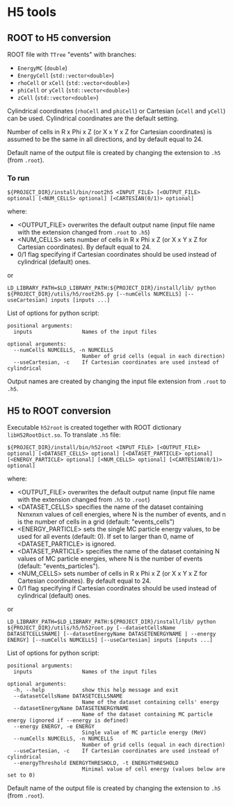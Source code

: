 # H5 tools

## ROOT to H5 conversion

  ROOT file with `TTree` "events" with branches:

  - `EnergyMC` (`double`)
  - `EnergyCell` (`std::vector<double>`)
  - `rhoCell` or `xCell` (`std::vector<double>`)
  - `phiCell` or `yCell` (`std::vector<double>`)
  - `zCell` (`std::vector<double>`)

Cylindrical coordinates (`rhoCell` and `phiCell`) or Cartesian (`xCell` and `yCell`) can be used. Cylindrical coordinates are the default setting.

Number of cells in R x Phi x Z (or X x Y x Z for Cartesian coordinates) is assumed to be the same in all directions, and by default equal to 24.

Default name of the output file is created by changing the extension to `.h5` (from `.root`).

### To run

```
${PROJECT_DIR}/install/bin/root2h5 <INPUT_FILE> [<OUTPUT_FILE> optional] [<NUM_CELLS> optional] [<CARTESIAN(0/1)> optional]
```

where:
 - <OUTPUT_FILE> overwrites the default output name (input file name with the extension changed from `.root` to `.h5`)
 - <NUM_CELLS> sets number of cells in R x Phi x Z (or X x Y x Z for Cartesian coordinates). By default equal to 24.
 - <CARTESIAN> 0/1 flag specifying if Cartesian coordinates should be used instead of cylindrical (default) ones.

or

```
LD_LIBRARY_PATH=$LD_LIBRARY_PATH:${PROJECT_DIR}/install/lib/ python ${PROJECT_DIR}/utils/h5/root2h5.py [--numCells NUMCELLS] [--useCartesian] inputs [inputs ...]
```

List of options for python script:
```
positional arguments:
  inputs                Names of the input files

optional arguments:
  --numCells NUMCELLS, -n NUMCELLS
                        Number of grid cells (equal in each direction)
  --useCartesian, -c    If Cartesian coordinates are used instead of cylindrical

```
Output names are created by changing the input file extension from `.root` to `.h5`.


## H5 to ROOT conversion

Executable `h52root` is created together with ROOT dictionary `libH52RootDict.so`. To translate `.h5` file:

```
${PROJECT_DIR}/install/bin/h52root <INPUT_FILE> [<OUTPUT_FILE> optional] [<DATASET_CELLS> optional] [<DATASET_PARTICLE> optional] [<ENERGY_PARTICLE> optional] [<NUM_CELLS> optional] [<CARTESIAN(0/1)> optional]
```

where:
 - <OUTPUT_FILE> overwrites the default output name (input file name with the extension changed from `.h5` to `.root`)
 - <DATASET_CELLS> specifies the name of the dataset containing Nxnxnxn values of cell energies, where N is the number of events, and n is the number of cells in a grid (default: "events_cells")
 - <ENERGY_PARTICLE> sets the single MC particle energy values, to be used for all events (default: 0). If set to larger than 0, name of <DATASET_PARTICLE> is ignored.
 - <DATASET_PARTICLE> specifies the name of the dataset containing N values of MC particle energies, where N is the number of events (default: "events_particles").
 - <NUM_CELLS> sets number of cells in R x Phi x Z (or X x Y x Z for Cartesian coordinates). By default equal to 24.
 - <CARTESIAN> 0/1 flag specifying if Cartesian coordinates should be used instead of cylindrical (default) ones.

or

```
LD_LIBRARY_PATH=$LD_LIBRARY_PATH:${PROJECT_DIR}/install/lib/ python ${PROJECT_DIR}/utils/h5/h52root.py [--datasetCellsName DATASETCELLSNAME] [--datasetEnergyName DATASETENERGYNAME | --energy ENERGY] [--numCells NUMCELLS] [--useCartesian] inputs [inputs ...]
```

List of options for python script:
```
positional arguments:
  inputs                Names of the input files

optional arguments:
  -h, --help            show this help message and exit
  --datasetCellsName DATASETCELLSNAME
                        Name of the dataset containing cells' energy
  --datasetEnergyName DATASETENERGYNAME
                        Name of the dataset containing MC particle energy (ignored if --energy is defined)
  --energy ENERGY, -e ENERGY
                        Single value of MC particle energy (MeV)
  --numCells NUMCELLS, -n NUMCELLS
                        Number of grid cells (equal in each direction)
  --useCartesian, -c    If Cartesian coordinates are used instead of cylindrical
  --energyThreshold ENERGYTHRESHOLD, -t ENERGYTHRESHOLD
                        Minimal value of cell energy (values below are set to 0)

```

Default name of the output file is created by changing the extension to `.h5` (from `.root`).